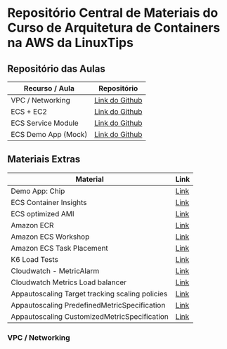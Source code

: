 # Repositório Central de Materiais do Curso de Arquitetura de Containers na AWS da LinuxTips 

## Repositório das Aulas 

| Recurso / Aula                | Repositório                                                                                   |
|-------------------------------|-----------------------------------------------------------------------------------------------|
| VPC / Networking              | [Link do Github](https://github.com/msfidelis/linuxtips-curso-containers-vpc)                 |
| ECS + EC2                     | [Link do Github](https://github.com/msfidelis/linuxtips-curso-containers-ecs-cluster)         |
| ECS Service Module            | [Link do Github](https://github.com/msfidelis/linuxtips-curso-containers-ecs-service-module)  |
| ECS Demo App (Mock)           | [Link do Github](https://github.com/msfidelis/linuxtips-curso-containers-ecs-app)             |


## Materiais Extras 

| Material                               | Link                                                                                                                                             |
|----------------------------------------|--------------------------------------------------------------------------------------------------------------------------------------------------|
| Demo App: Chip                         | [Link](https://github.com/msfidelis/chip)                                                                                                        |
| ECS Container Insights                 | [Link](https://docs.aws.amazon.com/AmazonCloudWatch/latest/monitoring/ContainerInsights.html)                                                    |
| ECS optimized AMI                      | [Link](https://docs.aws.amazon.com/systems-manager/latest/userguide/parameter-store-public-parameters-ecs.html)                                  |
| Amazon ECR                             | [Link](https://aws.amazon.com/pt/ecr/)                                                                                                           |
| Amazon ECS Workshop                    | [Link](https://ecsworkshop.com/)                                                                                                                 |
| Amazon ECS Task Placement              | [Link](https://docs.aws.amazon.com/AmazonECS/latest/developerguide/task-placement-strategies.html)                                               |
| K6 Load Tests                          | [Link](https://grafana.com/docs/k6/latest/using-k6/http-requests/)                                                                               |
| Cloudwatch - MetricAlarm               | [Link](https://docs.aws.amazon.com/AmazonCloudWatch/latest/APIReference/API_MetricAlarm.html)                                                    |
| Cloudwatch Metrics Load balancer       | [Link](https://docs.aws.amazon.com/elasticloadbalancing/latest/application/load-balancer-cloudwatch-metrics.html#load-balancer-metrics-alb)      |
| Appautoscaling Target tracking scaling policies | [Link](https://docs.aws.amazon.com/autoscaling/application/userguide/application-auto-scaling-target-tracking.html)                     |
| Appautoscaling PredefinedMetricSpecification     | [Link](https://docs.aws.amazon.com/autoscaling/application/APIReference/API_PredefinedMetricSpecification.html)                        |
| Appautoscaling CustomizedMetricSpecification    | [Link](https://docs.aws.amazon.com/autoscaling/ec2/APIReference/API_CustomizedMetricSpecification.html)                                 |


### VPC / Networking
